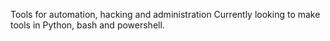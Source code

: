 Tools for automation, hacking and administration
Currently looking to make tools in Python, bash and powershell.
